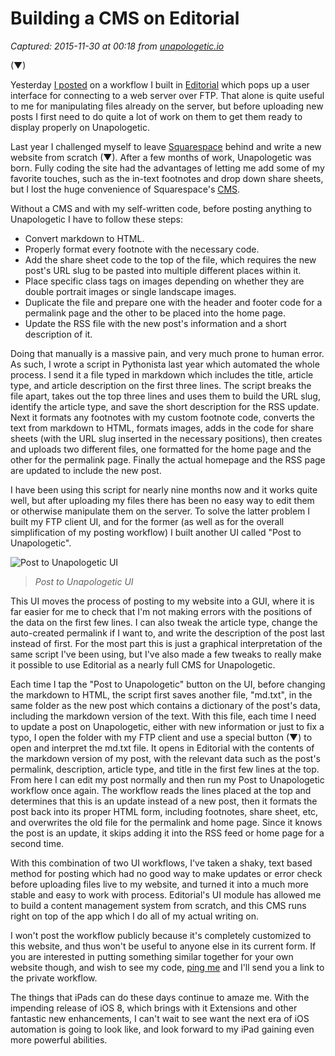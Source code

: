 # Building a CMS on Editorial

_Captured: 2015-11-30 at 00:18 from [unapologetic.io](http://unapologetic.io/posts/2014/08/21/building-a-cms-on-editorial/)_

(▼)

Yesterday [I posted](http://unapologetic.io/posts/2014/08/19/ftp-client-ui-for-editorial/) on a workflow I built in [Editorial](https://itunes.apple.com/us/app/editorial/id673907758?mt=8&uo=4&at=11lpto) which pops up a user interface for connecting to a web server over FTP. That alone is quite useful to me for manipulating files already on the server, but before uploading new posts I first need to do quite a lot of work on them to get them ready to display properly on Unapologetic.

Last year I challenged myself to leave [Squarespace](http://squarespace.com) behind and write a new website from scratch (▼). After a few months of work, Unapologetic was born. Fully coding the site had the advantages of letting me add some of my favorite touches, such as the in-text footnotes and drop down share sheets, but I lost the huge convenience of Squarespace's [CMS](http://en.m.wikipedia.org/wiki/Content_management_system).

Without a CMS and with my self-written code, before posting anything to Unapologetic I have to follow these steps:

  * Convert markdown to HTML.
  * Properly format every footnote with the necessary code.
  * Add the share sheet code to the top of the file, which requires the new post's URL slug to be pasted into multiple different places within it.
  * Place specific class tags on images depending on whether they are double portrait images or single landscape images.
  * Duplicate the file and prepare one with the header and footer code for a permalink page and the other to be placed into the home page.
  * Update the RSS file with the new post's information and a short description of it.

Doing that manually is a massive pain, and very much prone to human error. As such, I wrote a script in Pythonista last year which automated the whole process. I send it a file typed in markdown which includes the title, article type, and article description on the first three lines. The script breaks the file apart, takes out the top three lines and uses them to build the URL slug, identify the article type, and save the short description for the RSS update. Next it formats any footnotes with my custom footnote code, converts the text from markdown to HTML, formats images, adds in the code for share sheets (with the URL slug inserted in the necessary positions), then creates and uploads two different files, one formatted for the home page and the other for the permalink page. Finally the actual homepage and the RSS page are updated to include the new post.

I have been using this script for nearly nine months now and it works quite well, but after uploading my files there has been no easy way to edit them or otherwise manipulate them on the server. To solve the latter problem I built my FTP client UI, and for the former (as well as for the overall simplification of my posting workflow) I built another UI called "Post to Unapologetic".

![Post to Unapologetic UI](http://unapologetic.io/images/building-a-cms-on-editorial/post-to-unapologetic-ui.png)

> _Post to Unapologetic UI_

This UI moves the process of posting to my website into a GUI, where it is far easier for me to check that I'm not making errors with the positions of the data on the first few lines. I can also tweak the article type, change the auto-created permalink if I want to, and write the description of the post last instead of first. For the most part this is just a graphical interpretation of the same script I've been using, but I've also made a few tweaks to really make it possible to use Editorial as a nearly full CMS for Unapologetic.

Each time I tap the "Post to Unapologetic" button on the UI, before changing the markdown to HTML, the script first saves another file, "md.txt", in the same folder as the new post which contains a dictionary of the post's data, including the markdown version of the text. With this file, each time I need to update a post on Unapologetic, either with new information or just to fix a typo, I open the folder with my FTP client and use a special button (▼) to open and interpret the md.txt file. It opens in Editorial with the contents of the markdown version of my post, with the relevant data such as the post's permalink, description, article type, and title in the first few lines at the top. From here I can edit my post normally and then run my Post to Unapologetic workflow once again. The workflow reads the lines placed at the top and determines that this is an update instead of a new post, then it formats the post back into its proper HTML form, including footnotes, share sheet, etc, and overwrites the old file for the permalink and home page. Since it knows the post is an update, it skips adding it into the RSS feed or home page for a second time.

With this combination of two UI workflows, I've taken a shaky, text based method for posting which had no good way to make updates or error check before uploading files live to my website, and turned it into a much more stable and easy to work with process. Editorial's UI module has allowed me to build a content management system from scratch, and this CMS runs right on top of the app which I do all of my actual writing on.

I won't post the workflow publicly because it's completely customized to this website, and thus won't be useful to anyone else in its current form. If you are interested in putting something similar together for your own website though, and wish to see my code, [ping me](http://unapologetic.io/contact) and I'll send you a link to the private workflow.

The things that iPads can do these days continue to amaze me. With the impending release of iOS 8, which brings with it Extensions and other fantastic new enhancements, I can't wait to see want the next era of iOS automation is going to look like, and look forward to my iPad gaining even more powerful abilities.
